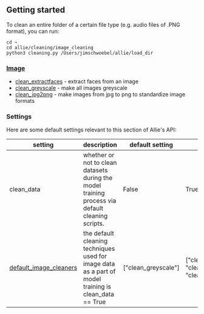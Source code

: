 
## Getting started
To clean an entire folder of a certain file type (e.g. audio files of .PNG format), you can run:

```
cd ~ 
cd allie/cleaning/image_cleaning
python3 cleaning.py /Users/jimschwoebel/allie/load_dir
```

### [Image](https://github.com/jim-schwoebel/allie/tree/master/cleaning/image_cleaning)
* [clean_extractfaces](https://github.com/jim-schwoebel/allie/blob/master/cleaning/image_cleaning/clean_extractfaces.py) - extract faces from an image
* [clean_greyscale](https://github.com/jim-schwoebel/allie/blob/master/cleaning/image_cleaning/clean_greyscale.py) - make all images greyscale 
* [clean_jpg2png](https://github.com/jim-schwoebel/allie/blob/master/cleaning/image_cleaning/clean_jpg2png.py) - make images from jpg to png to standardize image formats

### Settings

Here are some default settings relevant to this section of Allie's API:

| setting | description | default setting | all options | 
|------|------|------|------| 
| clean_data | whether or not to clean datasets during the model training process via default cleaning scripts. | False | True, False | 
| [default_image_cleaners](https://github.com/jim-schwoebel/allie/tree/master/cleaning/image_cleaning) | the default cleaning techniques used for image data as a part of model training is clean_data == True| ["clean_greyscale"] |["clean_extractfaces", "clean_greyscale", "clean_jpg2png"] | 
